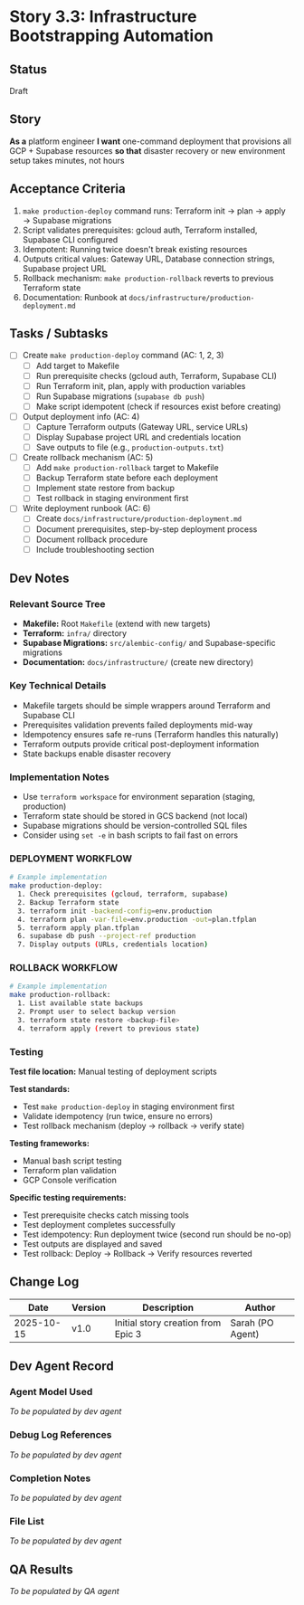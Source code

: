 # Story 3.3: Infrastructure Bootstrapping Automation

## Status
Draft

## Story
**As a** platform engineer
**I want** one-command deployment that provisions all GCP + Supabase resources
**so that** disaster recovery or new environment setup takes minutes, not hours

## Acceptance Criteria

1. `make production-deploy` command runs: Terraform init → plan → apply → Supabase migrations
2. Script validates prerequisites: gcloud auth, Terraform installed, Supabase CLI configured
3. Idempotent: Running twice doesn't break existing resources
4. Outputs critical values: Gateway URL, Database connection strings, Supabase project URL
5. Rollback mechanism: `make production-rollback` reverts to previous Terraform state
6. Documentation: Runbook at `docs/infrastructure/production-deployment.md`

## Tasks / Subtasks

- [ ] Create `make production-deploy` command (AC: 1, 2, 3)
  - [ ] Add target to Makefile
  - [ ] Run prerequisite checks (gcloud auth, Terraform, Supabase CLI)
  - [ ] Run Terraform init, plan, apply with production variables
  - [ ] Run Supabase migrations (`supabase db push`)
  - [ ] Make script idempotent (check if resources exist before creating)

- [ ] Output deployment info (AC: 4)
  - [ ] Capture Terraform outputs (Gateway URL, service URLs)
  - [ ] Display Supabase project URL and credentials location
  - [ ] Save outputs to file (e.g., `production-outputs.txt`)

- [ ] Create rollback mechanism (AC: 5)
  - [ ] Add `make production-rollback` target to Makefile
  - [ ] Backup Terraform state before each deployment
  - [ ] Implement state restore from backup
  - [ ] Test rollback in staging environment first

- [ ] Write deployment runbook (AC: 6)
  - [ ] Create `docs/infrastructure/production-deployment.md`
  - [ ] Document prerequisites, step-by-step deployment process
  - [ ] Document rollback procedure
  - [ ] Include troubleshooting section

## Dev Notes

### Relevant Source Tree
- **Makefile:** Root `Makefile` (extend with new targets)
- **Terraform:** `infra/` directory
- **Supabase Migrations:** `src/alembic-config/` and Supabase-specific migrations
- **Documentation:** `docs/infrastructure/` (create new directory)

### Key Technical Details
- Makefile targets should be simple wrappers around Terraform and Supabase CLI
- Prerequisites validation prevents failed deployments mid-way
- Idempotency ensures safe re-runs (Terraform handles this naturally)
- Terraform outputs provide critical post-deployment information
- State backups enable disaster recovery

### Implementation Notes
- Use `terraform workspace` for environment separation (staging, production)
- Terraform state should be stored in GCS backend (not local)
- Supabase migrations should be version-controlled SQL files
- Consider using `set -e` in bash scripts to fail fast on errors

### DEPLOYMENT WORKFLOW
```bash
# Example implementation
make production-deploy:
  1. Check prerequisites (gcloud, terraform, supabase)
  2. Backup Terraform state
  3. terraform init -backend-config=env.production
  4. terraform plan -var-file=env.production -out=plan.tfplan
  5. terraform apply plan.tfplan
  6. supabase db push --project-ref production
  7. Display outputs (URLs, credentials location)
```

### ROLLBACK WORKFLOW
```bash
# Example implementation
make production-rollback:
  1. List available state backups
  2. Prompt user to select backup version
  3. terraform state restore <backup-file>
  4. terraform apply (revert to previous state)
```

### Testing
**Test file location:** Manual testing of deployment scripts

**Test standards:**
- Test `make production-deploy` in staging environment first
- Validate idempotency (run twice, ensure no errors)
- Test rollback mechanism (deploy → rollback → verify state)

**Testing frameworks:**
- Manual bash script testing
- Terraform plan validation
- GCP Console verification

**Specific testing requirements:**
- Test prerequisite checks catch missing tools
- Test deployment completes successfully
- Test idempotency: Run deployment twice (second run should be no-op)
- Test outputs are displayed and saved
- Test rollback: Deploy → Rollback → Verify resources reverted

## Change Log

| Date | Version | Description | Author |
|------|---------|-------------|--------|
| 2025-10-15 | v1.0 | Initial story creation from Epic 3 | Sarah (PO Agent) |

## Dev Agent Record

### Agent Model Used
_To be populated by dev agent_

### Debug Log References
_To be populated by dev agent_

### Completion Notes
_To be populated by dev agent_

### File List
_To be populated by dev agent_

## QA Results
_To be populated by QA agent_
